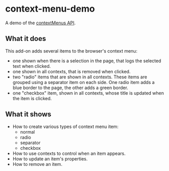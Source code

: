 # context-menu-demo

A demo of the [contextMenus API](https://developer.mozilla.org/en-US/Add-ons/WebExtensions/API/contextMenus/).

## What it does

This add-on adds several items to the browser's context menu:

* one shown when there is a selection in the page, that logs the selected text
when clicked.
* one shown in all contexts, that is removed when clicked.
* two "radio" items that are shown in all contexts.
These items are grouped using a separator item on each side.
One radio item adds a blue border to the page, the other adds a green border.
* one "checkbox" item, shown in all contexts, whose title is updated when the
item is clicked.

## What it shows

* How to create various types of context menu item:
  * normal
  * radio
  * separator
  * checkbox
* How to use contexts to control when an item appears.
* How to update an item's properties.
* How to remove an item.
